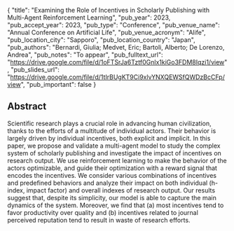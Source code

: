 {
  "title": "Examining the Role of Incentives in Scholarly Publishing with Multi-Agent Reinforcement Learning",
  "pub_year": 2023,
  "pub_accept_year": 2023,
  "pub_type": "Conference",
  "pub_venue_name": "Annual Conference on Artificial Life",
  "pub_venue_acronym": "Alife",
  "pub_location_city": "Sapporo",
  "pub_location_country": "Japan",
  "pub_authors": "Bernardi, Giulia; Medvet, Eric; Bartoli, Alberto; De Lorenzo, Andrea",
  "pub_notes": "To appear",
  "pub_fulltext_url": "https://drive.google.com/file/d/1oFTSrJa6Tztf0Gnlx1kiGo3FDM8Iqzi1/view",
  "pub_slides_url": "https://drive.google.com/file/d/1tIrBUgKT9Ci9xlvYNXQEWSfQWDzBcCFp/view",
  "pub_important": false
}

## Abstract
Scientific research plays a crucial role in advancing human civilization, thanks to the efforts of a multitude of individual actors. Their behavior is largely driven by individual incentives, both explicit and implicit. In this paper, we propose and validate a multi-agent model to study the complex system of scholarly publishing and investigate the impact of incentives on research output. We use reinforcement learning to make the behavior of the actors optimizable, and guide their optimization with a reward signal that encodes the incentives. We consider various combinations of incentives and predefined behaviors and analyze their impact on both individual (h-index, impact factor) and overall indexes of research output. Our results suggest that, despite its simplicity, our model is able to capture the main dynamics of the system. Moreover, we find that (a) most incentives tend to favor productivity over quality and (b) incentives related to journal perceived reputation tend to result in waste of research efforts.
